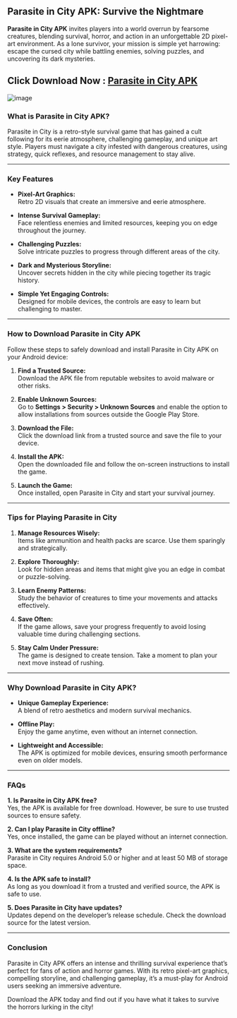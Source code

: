 ## Parasite in City APK: Survive the Nightmare  

**Parasite in City APK** invites players into a world overrun by fearsome creatures, blending survival, horror, and action in an unforgettable 2D pixel-art environment. As a lone survivor, your mission is simple yet harrowing: escape the cursed city while battling enemies, solving puzzles, and uncovering its dark mysteries.  

## Click Download Now : [Parasite in City APK](https://www.apkbros.com/Parasite-in-City-APK)

![image](https://github.com/user-attachments/assets/f045e0d1-4f03-4ca7-b7e2-a0492538fa39)

### What is Parasite in City APK?  

Parasite in City is a retro-style survival game that has gained a cult following for its eerie atmosphere, challenging gameplay, and unique art style. Players must navigate a city infested with dangerous creatures, using strategy, quick reflexes, and resource management to stay alive.  

---

### Key Features  

- **Pixel-Art Graphics:**  
  Retro 2D visuals that create an immersive and eerie atmosphere.  

- **Intense Survival Gameplay:**  
  Face relentless enemies and limited resources, keeping you on edge throughout the journey.  

- **Challenging Puzzles:**  
  Solve intricate puzzles to progress through different areas of the city.  

- **Dark and Mysterious Storyline:**  
  Uncover secrets hidden in the city while piecing together its tragic history.  

- **Simple Yet Engaging Controls:**  
  Designed for mobile devices, the controls are easy to learn but challenging to master.  

---

### How to Download Parasite in City APK  

Follow these steps to safely download and install Parasite in City APK on your Android device:  

1. **Find a Trusted Source:**  
   Download the APK file from reputable websites to avoid malware or other risks.  

2. **Enable Unknown Sources:**  
   Go to **Settings > Security > Unknown Sources** and enable the option to allow installations from sources outside the Google Play Store.  

3. **Download the File:**  
   Click the download link from a trusted source and save the file to your device.  

4. **Install the APK:**  
   Open the downloaded file and follow the on-screen instructions to install the game.  

5. **Launch the Game:**  
   Once installed, open Parasite in City and start your survival journey.  

---

### Tips for Playing Parasite in City  

1. **Manage Resources Wisely:**  
   Items like ammunition and health packs are scarce. Use them sparingly and strategically.  

2. **Explore Thoroughly:**  
   Look for hidden areas and items that might give you an edge in combat or puzzle-solving.  

3. **Learn Enemy Patterns:**  
   Study the behavior of creatures to time your movements and attacks effectively.  

4. **Save Often:**  
   If the game allows, save your progress frequently to avoid losing valuable time during challenging sections.  

5. **Stay Calm Under Pressure:**  
   The game is designed to create tension. Take a moment to plan your next move instead of rushing.  

---

### Why Download Parasite in City APK?  

- **Unique Gameplay Experience:**  
  A blend of retro aesthetics and modern survival mechanics.  

- **Offline Play:**  
  Enjoy the game anytime, even without an internet connection.  

- **Lightweight and Accessible:**  
  The APK is optimized for mobile devices, ensuring smooth performance even on older models.  

---

### FAQs  

**1. Is Parasite in City APK free?**  
Yes, the APK is available for free download. However, be sure to use trusted sources to ensure safety.  

**2. Can I play Parasite in City offline?**  
Yes, once installed, the game can be played without an internet connection.  

**3. What are the system requirements?**  
Parasite in City requires Android 5.0 or higher and at least 50 MB of storage space.  

**4. Is the APK safe to install?**  
As long as you download it from a trusted and verified source, the APK is safe to use.  

**5. Does Parasite in City have updates?**  
Updates depend on the developer’s release schedule. Check the download source for the latest version.  

---

### Conclusion  

Parasite in City APK offers an intense and thrilling survival experience that’s perfect for fans of action and horror games. With its retro pixel-art graphics, compelling storyline, and challenging gameplay, it’s a must-play for Android users seeking an immersive adventure.  

Download the APK today and find out if you have what it takes to survive the horrors lurking in the city!  

